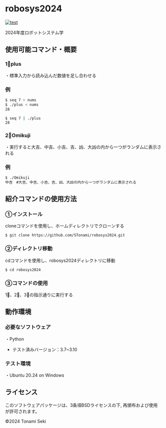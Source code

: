 # robosys2024
[![test](https://github.com/STonami/robosys2024/actions/workflows/test.yml/badge.svg)](https://github.com/STonami/robosys2024/actions/workflows/test.yml)

2024年度ロボットシステム学

## 使用可能コマンド・概要

### 1⃣plus
・標準入力から読み込んだ数値を足し合わせる

### 例

```bash
$ seq 7 > nums
$ ./plus < nums
28
```

```bash
$ seq 7 | ./plus
28
```

### 2⃣Omikuji
・実行すると大吉、中吉、小吉、吉、凶、大凶の内から一つがランダムに表示される

### 例

```bash
$ ./Omikuji
中吉　#大吉、中吉、小吉、吉、凶、大凶の内から一つがランダムに表示される
```

## 紹介コマンドの使用方法

### ①インストール
cloneコマンドを使用し、ホームディレクトリでクローンする
```
$ git clone https://github.com/STonami/robosys2024.git
```

### ②ディレクトリ移動
cdコマンドを使用し、robosys2024ディレクトリに移動
```
$ cd robosys2024
```

### ③コマンドの使用
1⃣、2⃣、3⃣の指示通りに実行する

## 動作環境

### 必要なソフトウェア
・Python
  - テスト済みバージョン：3.7~3.10
    
### テスト環境
・Ubuntu 20.24 on Windows

## ライセンス
このソフトウェアパッケージは、3条項BSDライセンスの下, 再頒布および使用が許可されます。

©2024 Tonami Seki
